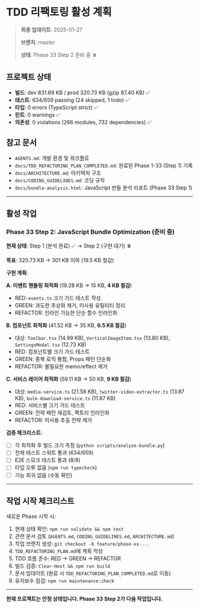 # TDD 리팩토링 활성 계획

> **최종 업데이트**: 2025-01-27
>
> **브랜치**: master
>
> **상태**: Phase 33 Step 2 준비 중 ⏸️

## 프로젝트 상태

- **빌드**: dev 831.69 KB / prod 320.73 KB (gzip 87.40 KB) ✅
- **테스트**: 634/659 passing (24 skipped, 1 todo) ✅
- **타입**: 0 errors (TypeScript strict) ✅
- **린트**: 0 warnings ✅
- **의존성**: 0 violations (266 modules, 732 dependencies) ✅

## 참고 문서

- `AGENTS.md`: 개발 환경 및 워크플로
- `docs/TDD_REFACTORING_PLAN_COMPLETED.md`: 완료된 Phase 1-33 (Step 1) 기록
- `docs/ARCHITECTURE.md`: 아키텍처 구조
- `docs/CODING_GUIDELINES.md`: 코딩 규칙
- `docs/bundle-analysis.html`: JavaScript 번들 분석 리포트 (Phase 33 Step 1)

---

## 활성 작업

### Phase 33 Step 2: JavaScript Bundle Optimization (준비 중)

**현재 상태**: Step 1 (분석 완료) ✅ → Step 2 (구현 대기) ⏸️

**목표**: 320.73 KB → 301 KB 이하 (19.5 KB 절감)

**구현 계획**:

**A. 이벤트 핸들링 최적화** (19.28 KB → 15 KB, **4 KB 절감**)

- RED: `events.ts` 크기 가드 테스트 작성
- GREEN: 과도한 추상화 제거, 미사용 유틸리티 정리
- REFACTOR: 인라인 가능한 단순 함수 인라인화

**B. 컴포넌트 최적화** (41.52 KB → 35 KB, **6.5 KB 절감**)

- 대상: `Toolbar.tsx` (14.99 KB), `VerticalImageItem.tsx` (13.80 KB),
  `SettingsModal.tsx` (12.73 KB)
- RED: 컴포넌트별 크기 가드 테스트
- GREEN: 중복 로직 통합, Props 패턴 단순화
- REFACTOR: 불필요한 memo/effect 제거

**C. 서비스 레이어 최적화** (59.11 KB → 50 KB, **9 KB 절감**)

- 대상: `media-service.ts` (21.58 KB), `twitter-video-extractor.ts` (13.87 KB),
  `bulk-download-service.ts` (11.87 KB)
- RED: 서비스별 크기 가드 테스트
- GREEN: 전략 패턴 재검토, 팩토리 인라인화
- REFACTOR: 미사용 추출 전략 제거

**검증 체크리스트**:

- [ ] 각 최적화 후 빌드 크기 측정 (`python scripts/analyze-bundle.py`)
- [ ] 전체 테스트 스위트 통과 (634/659)
- [ ] E2E 스모크 테스트 통과 (8/8)
- [ ] 타입 오류 없음 (`npm run typecheck`)
- [ ] 기능 회귀 없음 (수동 확인)

---

## 작업 시작 체크리스트

새로운 Phase 시작 시:

1. 현재 상태 확인: `npm run validate && npm test`
2. 관련 문서 검토 (`AGENTS.md`, `CODING_GUIDELINES.md`, `ARCHITECTURE.md`)
3. 작업 브랜치 생성: `git checkout -b feature/phase-xx-...`
4. `TDD_REFACTORING_PLAN.md`에 계획 작성
5. TDD 흐름 준수: RED → GREEN → REFACTOR
6. 빌드 검증: `Clear-Host && npm run build`
7. 문서 업데이트 (완료 시 `TDD_REFACTORING_PLAN_COMPLETED.md`로 이동)
8. 유지보수 점검: `npm run maintenance:check`

---

**현재 프로젝트는 안정 상태입니다. Phase 33 Step 2가 다음 작업입니다.**

